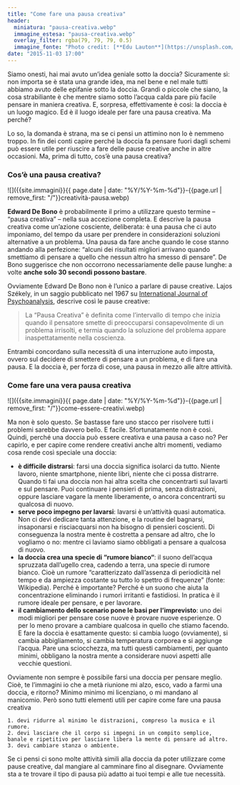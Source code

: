 ```yaml
---
title: "Come fare una pausa creativa"
header:
  miniatura: "pausa-creativa.webp"
  immagine_estesa: "pausa-creativa.webp"
  overlay_filter: rgba(79, 79, 79, 0.5)
  immagine_fonte: "Photo credit: [**Edu Lauton**](https://unsplash.com/@edulauton)"
date: "2015-11-03 17:00"
---
```


Siamo onesti, hai mai avuto un’idea geniale sotto la doccia? Sicuramente sì: non importa se è stata una grande idea, ma nel bene e nel male tutti abbiamo avuto delle epifanie sotto la doccia. Grandi o piccole che siano, la cosa strabiliante è che mentre siamo sotto l’acqua calda pare più facile pensare in maniera creativa. E, sorpresa, effettivamente è così: la doccia è un luogo magico. Ed è il luogo ideale per fare una pausa creativa. Ma perché?

Lo so, la domanda è strana, ma se ci pensi un attimino non lo è nemmeno troppo. In fin dei conti capire perché la doccia fa pensare fuori dagli schemi può essere utile per riuscire a fare delle pause creative anche in altre occasioni. Ma, prima di tutto, cos’è una pausa creativa?

### Cos’è una pausa creativa?

![]({{site.immagini}}{{ page.date | date: "%Y/%Y-%m-%d"}}-{{page.url | remove_first: "/"}}creatività-pausa.webp)

**Edward De Bono** è probabilmente il primo a utilizzare questo termine – “pausa creativa” – nella sua accezione completa. E descrive la pausa creativa come un’azione cosciente, deliberata: è una pausa che ci auto imponiamo, del tempo da usare per prendere in considerazioni soluzioni alternative a un problema. Una pausa da fare anche quando le cose stanno andando alla perfezione: “alcuni dei risultati migliori arrivano quando smettiamo di pensare a quello che nessun altro ha smesso di pensare”. De Bono suggerisce che non occorrono necessariamente delle pause lunghe: a volte **anche solo 30 secondi possono bastare**.

Ovviamente Edward De Bono non è l’unico a parlare di pause creative. Lajos Székely, in un saggio pubblicato nel 1967 su [International Journal of Psychoanalysis](http://www.pep-web.org/document.php?id=PAQ.038.0505A), descrive così le pause creative:

> La “Pausa Creativa” è definita come l’intervallo di tempo che inizia quando il pensatore smette di preoccuparsi consapevolmente di un problema irrisolti, e termia quando la soluzione del problema appare inaspettatamente nella coscienza.

Entrambi concordano sulla necessità di una interruzione auto imposta, ovvero sul decidere di smettere di pensare a un problema, e di fare una pausa. E la doccia è, per forza di cose, una pausa in mezzo alle altre attività.

### Come fare una vera pausa creativa

![]({{site.immagini}}{{ page.date | date: "%Y/%Y-%m-%d"}}-{{page.url | remove_first: "/"}}come-essere-creativi.webp)

Ma non è solo questo. Se bastasse fare uno stacco per risolvere tutti i problemi sarebbe davvero bello. E facile. Sfortunatamente non è così. Quindi, perché una doccia può essere creativa e una pausa a caso no? Per capirlo, e per capire come rendere creativi anche altri momenti, vediamo cosa rende così speciale una doccia:

  - **è difficile distrarsi**: farsi una doccia significa isolarci da tutto. Niente lavoro, niente smartphone, niente libri, niente che ci possa distrarre. Quando ti fai una doccia non hai altra scelta che concentrarti sul lavarti e sul pensare. Puoi continuare i pensieri di prima, senza distrazioni, oppure lasciare vagare la mente liberamente, o ancora concentrarti su qualcosa di nuovo.
  - **serve poco impegno per lavarsi**: lavarsi è un’attività quasi automatica. Non ci devi dedicare tanta attenzione, e la routine del bagnarsi, insaponarsi e risciacquarsi non ha bisogno di pensieri coscienti. Di conseguenza la nostra mente è costretta a pensare ad altro, che lo vogliamo o no: mentre ci laviamo siamo obbligati a pensare a qualcosa di nuovo.
  - **la doccia crea una specie di “rumore bianco“**: il suono dell’acqua spruzzata dall’ugello crea, cadendo a terra, una specie di rumore bianco. Cioè un rumore “caratterizzato dall’assenza di periodicità nel tempo e da ampiezza costante su tutto lo spettro di frequenze” (fonte: Wikipedia). Perché è importante? Perché è un suono che aiuta la concentrazione eliminando i rumori irritanti e fastidiosi. In pratica è il rumore ideale per pensare, e per lavorare.
  - **il cambiamento dello scenario pone le basi per l’imprevisto**: uno dei modi migliori per pensare cose nuove è provare nuove esperienze. O per lo meno provare a cambiare qualcosa in quello che stiamo facendo. E fare la doccia è esattamente questo: si cambia luogo (ovviamente), si cambia abbigliamento, si cambia temperatura corporea e si aggiunge l’acqua. Pare una sciocchezza, ma tutti questi cambiamenti, per quanto minimi, obbligano la nostra mente a considerare nuovi aspetti alle vecchie questioni.

  Ovviamente non sempre è possibile farsi una doccia per pensare meglio. Cioè, te l’immagini io che a metà riunione mi alzo, esco, vado a farmi una doccia, e ritorno? Minimo minimo mi licenziano, o mi mandano al manicomio. Però sono tutti elementi utili per capire come fare una pausa creativa

    1. devi ridurre al minimo le distrazioni, compreso la musica e il rumore.
    2. devi lasciare che il corpo si impegni in un compito semplice, banale e ripetitivo per lasciare libera la mente di pensare ad altro.
    3. devi cambiare stanza o ambiente.

  Se ci pensi ci sono molte attività simili alla doccia da poter utilizzare come pause creative, dal mangiare al camminare fino al disegnare. Ovviamente sta a te trovare il tipo di pausa più adatto ai tuoi tempi e alle tue necessità.
